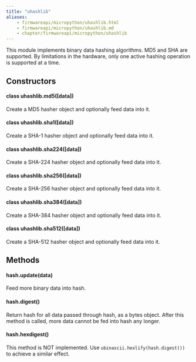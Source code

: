 ```yaml
---
title: "uhashlib"
aliases:
    - firmwareapi/micropython/uhashlib.html
    - firmwareapi/micropython/uhashlib.md
    - chapter/firmwareapi/micropython/uhashlib
---
```


This module implements binary data hashing algorithms. MD5 and SHA are supported. By limitations in the hardware, only one active hashing operation is supported at a time.

## Constructors

#### class uhashlib.md5(\[data\])

Create a MD5 hasher object and optionally feed data into it.

#### class uhashlib.sha1(\[data\])

Create a SHA-1 hasher object and optionally feed data into it.

#### class uhashlib.sha224(\[data\])

Create a SHA-224 hasher object and optionally feed data into it.

#### class uhashlib.sha256(\[data\])

Create a SHA-256 hasher object and optionally feed data into it.

#### class uhashlib.sha384(\[data\])

Create a SHA-384 hasher object and optionally feed data into it.

#### class uhashlib.sha512(\[data\])

Create a SHA-512 hasher object and optionally feed data into it.

## Methods

#### hash.update(data)

Feed more binary data into hash.

#### hash.digest()

Return hash for all data passed through hash, as a bytes object. After this method is called, more data cannot be fed into hash any longer.

#### hash.hexdigest()

This method is NOT implemented. Use `ubinascii.hexlify(hash.digest())` to achieve a similar effect.

